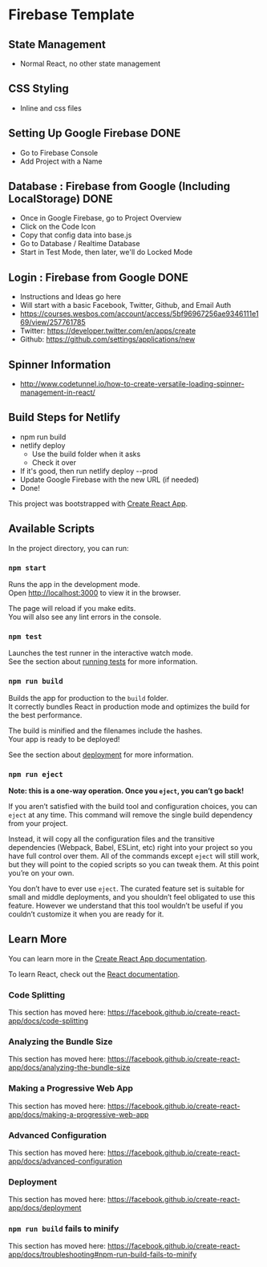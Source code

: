 # Firebase Template
## State Management
- Normal React, no other state management

## CSS Styling
- Inline and css files

## Setting Up Google Firebase                                   DONE
- Go to Firebase Console
- Add Project with a Name

## Database : Firebase from Google (Including LocalStorage)     DONE
- Once in Google Firebase, go to Project Overview
- Click on the Code Icon
- Copy that config data into base.js
- Go to Database / Realtime Database
- Start in Test Mode, then later, we'll do Locked Mode

## Login : Firebase from Google                                 DONE
- Instructions and Ideas go here
- Will start with a basic Facebook, Twitter, Github, and Email Auth
- https://courses.wesbos.com/account/access/5bf96967256ae9346111e169/view/257761785
- Twitter: https://developer.twitter.com/en/apps/create
- Github: https://github.com/settings/applications/new


## Spinner Information
- http://www.codetunnel.io/how-to-create-versatile-loading-spinner-management-in-react/

## Build Steps for Netlify
- npm run build
- netlify deploy
    - Use the build folder when it asks
    - Check it over
- If it's good, then run netlify deploy --prod
- Update Google Firebase with the new URL (if needed)
- Done! 






This project was bootstrapped with [Create React App](https://github.com/facebook/create-react-app).

## Available Scripts

In the project directory, you can run:

### `npm start`

Runs the app in the development mode.<br>
Open [http://localhost:3000](http://localhost:3000) to view it in the browser.

The page will reload if you make edits.<br>
You will also see any lint errors in the console.

### `npm test`

Launches the test runner in the interactive watch mode.<br>
See the section about [running tests](https://facebook.github.io/create-react-app/docs/running-tests) for more information.

### `npm run build`

Builds the app for production to the `build` folder.<br>
It correctly bundles React in production mode and optimizes the build for the best performance.

The build is minified and the filenames include the hashes.<br>
Your app is ready to be deployed!

See the section about [deployment](https://facebook.github.io/create-react-app/docs/deployment) for more information.

### `npm run eject`

**Note: this is a one-way operation. Once you `eject`, you can’t go back!**

If you aren’t satisfied with the build tool and configuration choices, you can `eject` at any time. This command will remove the single build dependency from your project.

Instead, it will copy all the configuration files and the transitive dependencies (Webpack, Babel, ESLint, etc) right into your project so you have full control over them. All of the commands except `eject` will still work, but they will point to the copied scripts so you can tweak them. At this point you’re on your own.

You don’t have to ever use `eject`. The curated feature set is suitable for small and middle deployments, and you shouldn’t feel obligated to use this feature. However we understand that this tool wouldn’t be useful if you couldn’t customize it when you are ready for it.

## Learn More

You can learn more in the [Create React App documentation](https://facebook.github.io/create-react-app/docs/getting-started).

To learn React, check out the [React documentation](https://reactjs.org/).

### Code Splitting

This section has moved here: https://facebook.github.io/create-react-app/docs/code-splitting

### Analyzing the Bundle Size

This section has moved here: https://facebook.github.io/create-react-app/docs/analyzing-the-bundle-size

### Making a Progressive Web App

This section has moved here: https://facebook.github.io/create-react-app/docs/making-a-progressive-web-app

### Advanced Configuration

This section has moved here: https://facebook.github.io/create-react-app/docs/advanced-configuration

### Deployment

This section has moved here: https://facebook.github.io/create-react-app/docs/deployment

### `npm run build` fails to minify

This section has moved here: https://facebook.github.io/create-react-app/docs/troubleshooting#npm-run-build-fails-to-minify

